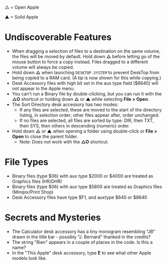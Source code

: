 △ = Open Apple

▲ = Solid Apple

# Undiscoverable Features

* When dragging a selection of files to a destination on the same volume, the files will be moved by default. Hold down **△** before letting go of the mouse button to force a copy instead. Files dragged to a different volume will always be copied.
* Hold down **△** when launching `DESKTOP.SYSTEM` to prevent DeskTop from being copied to a RAM card. (A tip is now shown for this while copying.)
* Desk Accessory files with high bit set in the aux type field ($8640) will not appear in the Apple menu.
* You can't run a Binary file by double-clicking, but you can run it with the **△O** shortcut or holding down **△** or **▲** while selecting **File > Open**.
* The Sort Directory desk accessory has two modes:
    * If any files are selected, these are moved to the start of the directory listing, in selection order; other files appear after, order unchanged.
    * If no files are selected, all files are sorted by type: DIR, then TXT, then SYS, then others in descending (numeric) order.
* Hold down **△** or **▲** when opening a folder using double-click or **File > Open** to close the parent folder.
    * Note: Does not work with the **△O** shortcut.


# File Types

* Binary files (type $06) with aux type $2000 or $4000 are treated as Graphics files (HR/DHR)
* Binary files (type $06) with aux type $5800 are treated as Graphics files (Minipix/Print Shop)
* Desk Accessory files have type $F1, and auxtype $640 or $8640


# Secrets and Mysteries

* The Calculator desk accessory has a tiny monogram resembling "JB" drawn in the title bar - possibly "J. Bernard" thanked in the credits?
* The string "Rien" appears in a couple of places in the code. Is this a name?
* In the "This Apple" desk accessory, type **E** to see what other Apple models look like.
